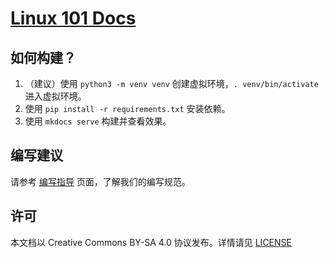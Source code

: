 # [Linux 101 Docs](https://101.lug.ustc.edu.cn/)

## 如何构建？

1. （建议）使用 `python3 -m venv venv` 创建虚拟环境，`. venv/bin/activate` 进入虚拟环境。
2. 使用 `pip install -r requirements.txt` 安装依赖。
3. 使用 `mkdocs serve` 构建并查看效果。

## 编写建议

请参考 [编写指导](https://101.lug.ustc.edu.cn/Spec/writing/) 页面，了解我们的编写规范。

## 许可

本文档以 Creative Commons BY-SA 4.0 协议发布。详情请见 [LICENSE](LICENSE)
